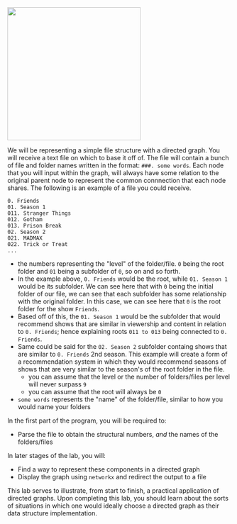 <!--title={Parsing the File}-->

<!--badges={Python:100,Algorithms:50}-->

<!--concepts={directedGraphs, introToGraphs, useOfGraphs}-->

<img src = "https://images.pexels.com/photos/265685/pexels-photo-265685.jpeg?cs=srgb&dl=entertainment-ipad-mockup-265685.jpg&fm=jpg" width = "300px"/>

We will be representing a simple file structure with a directed graph. You will receive a text file on which to base it off of. The file will contain a bunch of file and folder names written in the format: `###. some words`. Each node that you will input within the graph, will always have some relation to the original parent node to represent the common connnection that each node shares. The following is an example of a file you could receive.

```
0. Friends
01. Season 1
011. Stranger Things
012. Gotham
013. Prison Break
02. Season 2
021. MADMAX
022. Trick or Treat
...
```

- the numbers representing the "level" of the folder/file. `0` being the root folder and `01` being a subfolder of `0`, so on and so forth. 
- In the example above, `0. Friends` would be the root, while `01. Season 1` would be its subfolder. We can see here that with `0` being   the initial folder of our file, we can see that each subfolder has some relationship with the original folder. In this case, we can     see here that `0` is the root folder for the show `Friends`. 
- Based off of this, the `01. Season 1` would be the subfolder that would recommend shows that are similar in viewership and content in   relation to `0. Friends`; hence explaining roots `011 to 013` being connected to `0. Friends`. 
- Same could be said for the `02. Season 2` subfolder containg shows that are similar to `0. Friends` 2nd season. This example will
  create a form of a recommendation system in which they would recommend seasons of shows that are very similar to the season's of the     root folder in the file.
  - you can assume that the level or the number of folders/files per level will never surpass `9`
  - you can assume that the root will always be `0`
- `some words` represents the "name" of the folder/file, similar to how you would name your folders

In the first part of the program, you will be required to:

* Parse the file to obtain the structural numbers, *and* the names of the folders/files 

In later stages of the lab, you will:

* Find a way to represent these components in a directed graph
* Display the graph using `networkx` and redirect the output to a file 


This lab serves to illustrate, from start to finish, a practical application of directed graphs. Upon completing this lab, you should learn about the sorts of situations in which one would ideally choose a directed graph as their data structure implementation.

